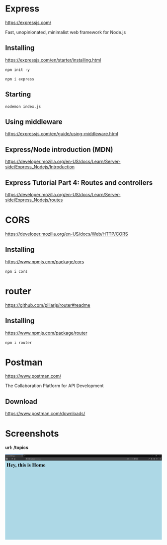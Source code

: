 # Express

https://expressjs.com/

Fast, unopinionated, minimalist web framework for Node.js

## Installing

https://expressjs.com/en/starter/installing.html

```
npm init -y
```

```
npm i express
```

## Starting

```
nodemon index.js
```

## Using middleware

https://expressjs.com/en/guide/using-middleware.html  

## Express/Node introduction (MDN)

https://developer.mozilla.org/en-US/docs/Learn/Server-side/Express_Nodejs/Introduction

## Express Tutorial Part 4: Routes and controllers

https://developer.mozilla.org/en-US/docs/Learn/Server-side/Express_Nodejs/routes

# CORS

https://developer.mozilla.org/en-US/docs/Web/HTTP/CORS

## Installing

https://www.npmjs.com/package/cors

```
npm i cors
```

# router

https://github.com/pillarjs/router#readme

## Installing

https://www.npmjs.com/package/router

```
npm i router
```

# Postman

https://www.postman.com/

The Collaboration Platform for API Development

## Download

https://www.postman.com/downloads/

# Screenshots

**url: /topics**  

![screenshot](./screenshot.png)